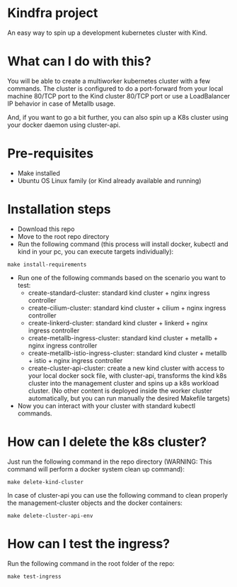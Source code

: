 # Kindfra project
An easy way to spin up a development kubernetes cluster with Kind.

# What can I do with this?
You will be able to create a multiworker kubernetes cluster with a few commands.
The cluster is configured to do a port-forward from your local machine 80/TCP port to the Kind cluster 80/TCP port or use a LoadBalancer IP behavior in case of Metallb usage.

And, if you want to go a bit further, you can also spin up a K8s cluster using your docker daemon using cluster-api.

# Pre-requisites
- Make installed
- Ubuntu OS Linux family (or Kind already available and running)

# Installation steps
- Download this repo
- Move to the root repo directory
- Run the following command (this process will install docker, kubectl and kind in your pc, you can execute targets individually):

```
make install-requirements
```

- Run one of the following commands based on the scenario you want to test:
  - create-standard-cluster: standard kind cluster + nginx ingress controller
  - create-cilium-cluster: standard kind cluster + cilium + nginx ingress controller
  - create-linkerd-cluster: standard kind cluster + linkerd + nginx ingress controller
  - create-metallb-ingress-cluster: standard kind cluster + metallb + nginx ingress controller
  - create-metallb-istio-ingress-cluster: standard kind cluster + metallb + istio + nginx ingress controller
  - create-cluster-api-cluster: create a new kind cluster with access to your local docker sock file, with cluster-api, transforms the kind k8s cluster into the management cluster and spins up a k8s workload cluster. (No other content is deployed inside the worker cluster automatically, but you can run manually the desired Makefile targets)
- Now you can interact with your cluster with standard kubectl commands.

# How can I delete the k8s cluster?
Just run the following command in the repo directory (WARNING: This command will perform a docker system clean up command):
```
make delete-kind-cluster
```

In case of cluster-api you can use the following command to clean properly the management-cluster objects and the docker containers:
```
make delete-cluster-api-env
```

# How can I test the ingress?
Run the following command in the root folder of the repo:
```
make test-ingress
```
